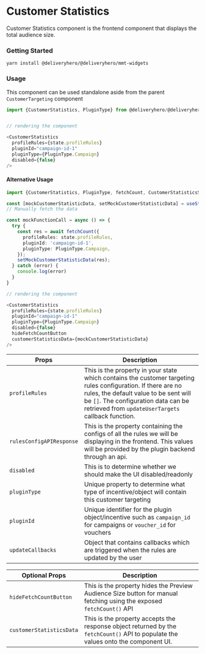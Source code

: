 # Customer Statistics

Customer Statistics component is the frontend component that displays the total audience size.

### Getting Started

```
yarn install @deliveryhero/@deliveryhero/mmt-widgets
```

### Usage

This component can be used standalone aside from the parent `CustomerTargeting` component

```typescript
import {CustomerStatistics, PluginType} from @deliveryhero/@deliveryhero/mmt-widgets


// rendering the component

<CustomerStatistics
  profileRules={state.profileRules}
  pluginId="campaign-id-1"
  pluginType={PluginType.Campaign}
  disabled={false}
/>

```

#### Alternative Usage

```typescript
import {CustomerStatistics, PluginType, fetchCount, CustomerStatisticsState} from @deliveryhero/@deliveryhero/mmt-widgets

const [mockCustomerStatisticData, setMockCustomerStatisticData] = useState<CustomerStatisticsState | null>(null);
// Manually fetch the data

const mockFunctionCall = async () => {
  try {
    const res = await fetchCount({
      profileRules: state.profileRules,
      pluginId: 'campaign-id-1',
      pluginType: PluginType.Campaign,
    });
    setMockCustomerStatisticData(res);
  } catch (error) {
    console.log(error)
  }
}

// rendering the component

<CustomerStatistics
  profileRules={state.profileRules}
  pluginId="campaign-id-1"
  pluginType={PluginType.Campaign}
  disabled={false}
  hideFetchCountButton
  customerStatisticsData={mockCustomerStatisticData}
/>
```

| Props                    | Description                                                                                                                                                            |
| ------------------------ | ---------------------------------------------------------------------------------------------------------------------------------------------------------------------- |
| `profileRules`          | This is the property in your state which contains the customer targeting rules configuration. If there are no rules, the default value to be sent will be `[]`. The configuration data can be retrieved from `updateUserTargets` callback function.                       |
| `rulesConfigAPIResponse` | This is the property containing the configs of all the rules we will be displaying in the frontend. This values will be provided by the plugin backend through an api. |
| `disabled`               | This is to determine whether we should make the UI disabled/readonly                                                                                                   |
| `pluginType`             | Unique property to determine what type of incentive/object will contain this customer targeting                                                                        |
| `pluginId`               | Unique identifier for the plugin object/incentive such as `campaign_id` for campaigns or `voucher_id` for vouchers                                                     |
| `updateCallbacks`        | Object that contains callbacks which are triggered when the rules are updated by the user                                                                              |

| Optional Props                    | Description                                                                                                                                                            |
| ------------------------ | ---------------------------------------------------------------------------------------------------------------------------------------------------------------------- |
| `hideFetchCountButton`          | This is the property hides the Preview Audience Size button for manual fetching using the exposed `fetchCount()` API                     |
| `customerStatisticsData` | This is the property accepts the response object returned by the `fetchCount()` API to populate the values onto the component UI. |
